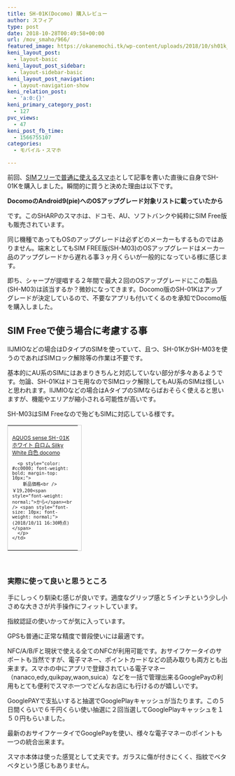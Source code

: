 ```yaml
---
title: SH-01K(Docomo) 購入レビュー
author: スフィア
type: post
date: 2018-10-28T00:49:58+00:00
url: /mov_smaho/966/
featured_image: https://okanemochi.tk/wp-content/uploads/2018/10/sh01k_02.jpg
keni_layout_post:
  - layout-basic
keni_layout_post_sidebar:
  - layout-sidebar-basic
keni_layout_post_navigation:
  - layout-navigation-show
keni_relation_post:
  - 'a:0:{}'
keni_primary_category_post:
  - 127
pvc_views:
  - 47
keni_post_fb_time:
  - 1566755107
categories:
  - モバイル・スマホ

---
```

前回、[SIMフリーで普通に使えるスマホ][1]として記事を書いた直後に自身でSH-01Kを購入しました。瞬間的に買うと決めた理由は以下です。

**<span class="line-orange">DocomoのAndroid9(pie)へのOSアップグレード対象リストに載っていたから</span>**

です。このSHARPのスマホは、ドコモ、AU、ソフトバンクや純粋にSIM Free版も販売されています。

同じ機種であってもOSのアップグレードは必ずどのメーカーもするものではありません。端末としてもSIM FREE版(SH-M03)のOSアップグレードはメーカー品のアップグレードから遅れる事３ヶ月くらいが一般的になっている様に感じます。

即ち、シャープが提唱する２年間で最大２回のOSアップグレードにこの製品(SH-M03)は該当するか？微妙になってきます。Docomo版のSH-01Kはアップグレードが決定しているので、不要なアプリも付いてくるのを承知でDocomo版を購入しました。

## SIM Freeで使う場合に考慮する事

IIJMIOなどの場合はDタイプのSIMを使っていて、且つ、SH-01KかSH-M03を使うのであればSIMロック解除等の作業は不要です。

基本的にAU系のSIMにはあまりきちんと対応していない部分が多々あるようです。勿論、SH-01Kはドコモ用なのでSIMロック解除してもAU系のSIMは怪しいと思われます。IIJMIOなどの場合はAタイプのSIMならばおそらく使えると思いますが、機能やエリアが縮小される可能性が高いです。

SH-M03はSIM Freeなので殆どもSIMに対応している様です。

<table cellpadding="0" cellspacing="0" border="0" style="border: 1px solid #ccc; width: 170px;">
  <tr style="border-style: none;">
    <td style="vertical-align: top; border-style: none; padding: 10px 10px 0pt; width: 140px;">
      <a href="https://px.a8.net/svt/ejp?a8mat=1NWEY9+CTG7CY+249K+BWGDT&a8ejpredirect=https%3A%2F%2Fwww.amazon.co.jp%2Fdp%2FB077CM6M3R%2F%3Ftag%3Da8-affi-290364-22" target="_blank" rel="nofollow noopener"><img border="0" alt="" src="https://images-fe.ssl-images-amazon.com/images/I/411EE2FWE5L._SS160_.jpg" /></a>
    </td>
  </tr>
  
  <tr style="border-style: none;">
    <td style="font-size: 12px; vertical-align: middle; border-style: none; padding: 10px;">
      <p style="padding: 0; margin: 0;">
        <a href="https://px.a8.net/svt/ejp?a8mat=1NWEY9+CTG7CY+249K+BWGDT&a8ejpredirect=https%3A%2F%2Fwww.amazon.co.jp%2Fdp%2FB077CM6M3R%2F%3Ftag%3Da8-affi-290364-22" target="_blank" rel="nofollow noopener">AQUOS sense SH-01K ホワイト 白ロム Silky White 白色 docomo</a>
      </p>
      
      <p style="color: #cc0000; font-weight: bold; margin-top: 10px;">
        新品価格<br /> ￥19,200<span style="font-weight: normal;">から</span><br /> <span style="font-size: 10px; font-weight: normal;">(2018/10/11 16:30時点)</span>
      </p>
    </td>
  </tr>
</table>

&nbsp;

### 実際に使って良いと思うところ

<img border="0" width="1" height="1" src="https://www14.a8.net/0.gif?a8mat=1NWEY9+CTG7CY+249K+BWGDT" alt="" />手にしっくり馴染む感じが良いです。適度なグリップ感と５インチという少し小さめな大きさが片手操作にフィットしています。

指紋認証の使いかってが気に入っています。

GPSも普通に正常な精度で普段使いには最適です。

NFC/A/B/Fと現状で使える全てのNFCが利用可能です。おサイフケータイのサポートも当然ですが、電子マネー、ポイントカードなどの読み取りも両方とも出来ます。スマホの中にアプリで登録されている電子マネー（nanaco,edy,quikpay,waon,suica）などを一括で管理出来るGooglePayの利用もとても便利でスマホ一つでどんなお店にも行けるのが嬉しいです。

GooglePAYで支払いすると抽選でGooglePlayキャッシュが当たります。この５日間くらいで６千円くらい使い抽選に２回当選してGooglePlayキャッシュを１５０円もらいました。

最新のおサイフケータイでGooglePayを使い、様々な電子マネーのポイントも一つの統合出来ます。

スマホ本体は使った感覚として丈夫です。ガラスに傷が付きにくく、指紋でベタベタという感じもありません。

 [1]: https://okanemochi.tk/wordpress/mov_smaho/951/